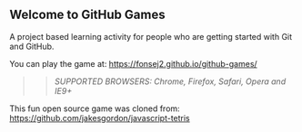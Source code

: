 ## Welcome to GitHub Games

A project based learning activity for people who are getting started with Git and GitHub.

You can play the game at: https://fonsej2.github.io/github-games/

>> _*SUPPORTED BROWSERS*: Chrome, Firefox, Safari, Opera and IE9+_

This fun open source game was cloned from: https://github.com/jakesgordon/javascript-tetris
